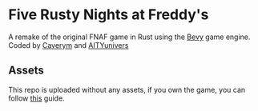 # Five Rusty Nights at Freddy's

A remake of the original FNAF game in Rust using the [Bevy](https://bevyengine.org/) game engine.
Coded by [Caverym](https://github.com/caverym) and [AITYunivers](https://github.com/aityunivers)

## Assets

This repo is uploaded without any assets, if you own the game, you can follow [this](https://fnafmodding.fandom.com/wiki/Asset_Ripping) guide.
